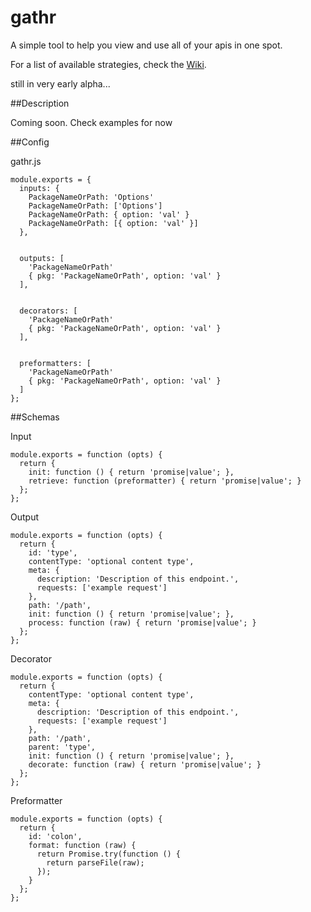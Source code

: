 gathr
=====

A simple tool to help you view and use all of your apis in one spot.

For a list of available strategies, check the [Wiki](../../wiki/Strategies).

still in very early alpha...

##Description

Coming soon. Check examples for now

##Config

gathr.js

```
module.exports = {
  inputs: {
    PackageNameOrPath: 'Options'
    PackageNameOrPath: ['Options']
    PackageNameOrPath: { option: 'val' }
    PackageNameOrPath: [{ option: 'val' }]
  },


  outputs: [
    'PackageNameOrPath'
    { pkg: 'PackageNameOrPath', option: 'val' }
  ],


  decorators: [
    'PackageNameOrPath'
    { pkg: 'PackageNameOrPath', option: 'val' }
  ],


  preformatters: [
    'PackageNameOrPath'
    { pkg: 'PackageNameOrPath', option: 'val' }
  ]
};
```

##Schemas

Input

```
module.exports = function (opts) {
  return {
    init: function () { return 'promise|value'; },
    retrieve: function (preformatter) { return 'promise|value'; }
  };
};
```

Output

```
module.exports = function (opts) {
  return {
    id: 'type',
    contentType: 'optional content type',
    meta: {
      description: 'Description of this endpoint.',
      requests: ['example request']
    },
    path: '/path',
    init: function () { return 'promise|value'; },
    process: function (raw) { return 'promise|value'; }
  };
};
```

Decorator

```
module.exports = function (opts) {
  return {
    contentType: 'optional content type',
    meta: {
      description: 'Description of this endpoint.',
      requests: ['example request']
    },
    path: '/path',
    parent: 'type',
    init: function () { return 'promise|value'; },
    decorate: function (raw) { return 'promise|value'; }
  };
};
```

Preformatter

```
module.exports = function (opts) {
  return {
    id: 'colon',
    format: function (raw) {
      return Promise.try(function () {
        return parseFile(raw);
      });
    }
  };
};
```
